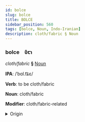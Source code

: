 ```yaml
---
id: bolce
slug: bolce
title: BOLCE
sidebar_position: 560
tags: [bolce, Noun, Indo-Iranian]
description: cloth/fabric § Noun
---
```


### bolce&emsp;<span kind="abugida">ʋ͊ꞇɿ</span>

*cloth/fabric* **§** [Noun](../../tags/Noun)

**IPA**: /ˈbɑl.t͡ɕɛ/

**Verb**: to be cloth/fabric

**Noun**: cloth/fabric

**Modifier**: cloth/fabric-related

<details>
    <summary>Origin</summary>
    Persian پارچه pârče [pʰɑːɾ.t͡ʃʰǽ]<br/>
    <em>Indo-Iranian Language Family</em>
</details>